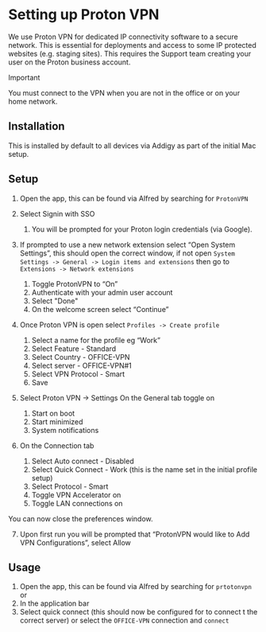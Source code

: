 # Setting up Proton VPN

We use Proton VPN for dedicated IP connectivity software to a secure network. This is essential for deployments 
and access to some IP protected websites (e.g. staging sites). This requires the Support team creating your user on the 
Proton business account.

> [!IMPORTANT]  
> You must connect to the VPN when you are not in the office or on your home network. 

## Installation
This is installed by default to all devices via Addigy as part of the initial Mac setup. 

## Setup
1. Open the app, this can be found via Alfred by searching for `ProtonVPN`
2. Select Signin with SSO 
   1. You will be prompted for your Proton login credentials (via Google).

3. If prompted to use a new network extension select “Open System Settings”, this should open the correct window, if not open `System Settings -> General -> Login items and extensions` then go to `Extensions -> Network extensions`
   1. Toggle ProtonVPN to “On” 
   2. Authenticate with your admin user account
   3. Select "Done"
   3. On the welcome screen select “Continue”
4. Once Proton VPN is open select `Profiles -> Create profile`
   1. Select a name for the profile eg “Work” 
   2. Select Feature - Standard 
   3. Select Country - OFFICE-VPN 
   4. Select server - OFFICE-VPN#1 
   5. Select VPN Protocol - Smart 
   6. Save
5. Select Proton VPN -> Settings 
   On the General tab toggle on 
   1. Start on boot 
   2. Start minimized 
   3. System notifications

6. On the Connection tab 
   1. Select Auto connect - Disabled 
   2. Select Quick Connect - Work (this is the name set in the initial profile setup)
   3. Select Protocol - Smart   
   4. Toggle VPN Accelerator on 
   5. Toggle LAN connections on

You can now close the preferences window.

7. Upon first run you will be prompted that “ProtonVPN would like to Add VPN Configurations”, select Allow

## Usage
1. Open the app, this can be found via Alfred by searching for `prtotonvpn`
   or
2. In the application bar
3. Select quick connect (this should now be configured for to connect t the correct server) or select the `OFFICE-VPN` connection and `connect`







